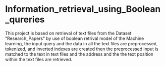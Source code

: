 # Information_retrieval_using_Boolean_qureries

This project is based on retrieval of text files from the Dataset "Research_Papers" by use of boolean retrival model of the Machine learning, the input query and the data in all the text files are preprocessed, tokenized, and inverted indexes are created then the preprocessed input is matched to the text in text files and the address and the the text position within the text files are retrieved.
